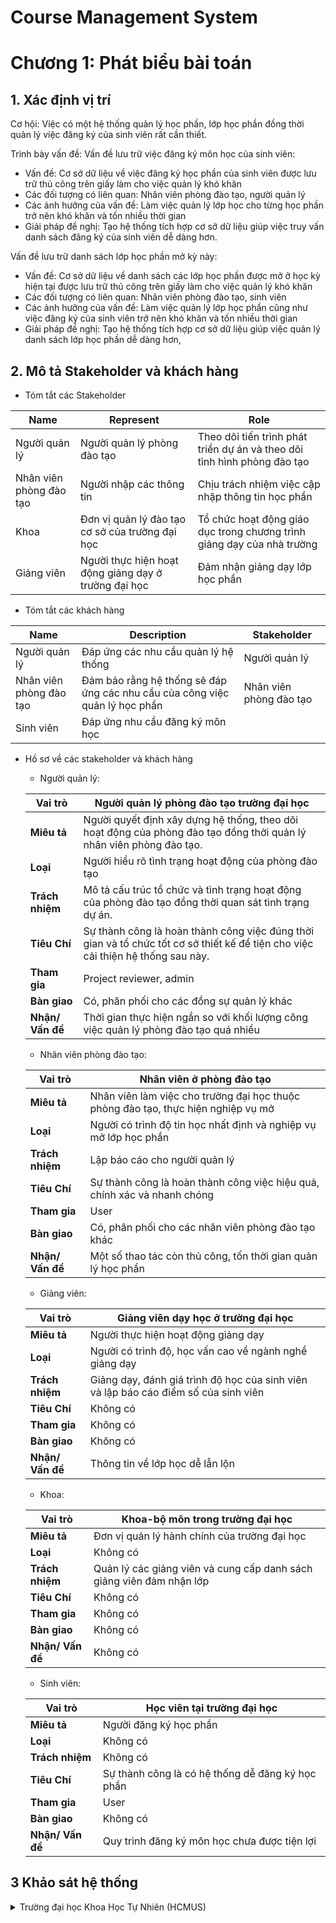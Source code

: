 # Course Management System

# Chương 1: Phát biểu bài toán
## 1. Xác định vị trí
Cơ hội: Việc có một hệ thống quản lý học phần, lớp học phần đồng thời quản lý việc đăng ký của sinh viên rất cần thiết.

Trình bày vấn đề: Vấn đề lưu trữ việc đăng ký môn học của sinh viên:
- Vấn đề: Cơ sở dữ liệu về việc đăng ký học phần của sinh viên được lưu trữ thủ công trên giấy làm cho việc quản lý khó khăn
- Các đối tượng có liên quan: Nhân viên phòng đào tạo, người quản lý
- Các ảnh hưởng của vấn đề: Làm việc quản lý lớp học cho từng học phần trở nên khó khăn và tốn nhiều thời gian 
- Giải pháp đề nghị: Tạo hệ thống tích hợp cơ sở dữ liệu giúp việc truy vấn danh sách đăng ký của sinh viên dễ dàng hơn.

Vấn đề lưu trữ danh sách lớp học phần mở kỳ này:
- Vấn đề: Cơ sở dữ liệu về danh sách các lớp học phần được mở ở học kỳ hiện tại được lưu trữ thủ công trên giấy làm cho việc quản lý khó khăn
- Các đối tượng có liên quan: Nhân viên phòng đào tạo, sinh viên
- Các ảnh hưởng của vấn đề: Làm việc quản lý lớp học phần cũng như việc đăng ký của sinh viên trở nên khó khăn và tốn nhiều thời gian
- Giải pháp đề nghị: Tạo hệ thống tích hợp cơ sở dữ liệu giúp việc quản lý danh sách lớp học phần dễ dàng hơn,

## 2. Mô tả Stakeholder và khách hàng
 - Tóm tắt các Stakeholder

| Name | Represent | Role |
|------|-----------|------|
Người quản lý | Người quản lý phòng đào tạo | Theo dõi tiến trình phát triển dự án và theo dõi tình hình phòng đào tạo | 
Nhân viên phòng đào tạo | Người nhập các thông tin | Chịu trách nhiệm việc cập nhập thông tin học phần 
Khoa | Đơn vị quản lý đào tạo cơ sở của trường đại học | Tổ chức hoạt động giáo dục trong chương trình giảng dạy của nhà trường
Giảng viên | Người thực hiện hoạt động giảng dạy ở trường đại học | Đảm nhận giảng dạy lớp học phần

- Tóm tắt các khách hàng

| Name                    | Description                                                                 | Stakeholder             |
| ----------------------- | --------------------------------------------------------------------------- | ----------------------- |
| Người quản lý           | Đáp ứng các nhu cầu quản lý hệ thống                                        | Người quản lý           |
| Nhân viên phòng đào tạo | Đảm bảo rằng hệ thống sẽ đáp ứng các nhu cầu của công việc quản lý học phần | Nhân viên phòng đào tạo |
| Sinh viên               | Đáp ứng nhu cầu đăng ký môn học                                             |                         |
 
- Hồ sơ về các stakeholder và khách hàng
    - Người quản lý:

    | **Vai trò**      | Người quản lý phòng đào tạo trường đại học                                                                                      |
    | ---------------- | ------------------------------------------------------------------------------------------------------------------------------- |
    | **Miêu tả**      | Người quyết định xây dựng hệ thống, theo dõi hoạt động của phòng đào tạo đồng thời quản lý nhân viên phòng đào tạo.             |
    | **Loại**         | Người hiểu rõ tình trạng hoạt động của phòng đào tạo                                                                            |
    | **Trách nhiệm**  | Mô tả cấu trúc tổ chức và tình trạng hoạt động của phòng đào tạo đồng thời quan sát tình trạng dự án.                           |
    | **Tiêu Chí**     | Sự thành công là hoàn thành công việc đúng thời gian và tổ chức tốt cơ sở thiết kế để tiện cho việc cải thiện hệ thống sau này. |
    | **Tham gia**     | Project reviewer, admin                                                                                                         |
    | **Bàn giao**     | Có, phân phối cho các đồng sự quản lý khác                                                                                      |
    | **Nhận/ Vấn đề** | Thời gian thực hiện ngắn so với khối lượng công việc quản lý phòng đào tạo quá nhiều                                            |

    - Nhân viên phòng đào tạo:

    | **Vai trò**      | Nhân viên ở phòng đào tạo                                                         |
    | ---------------- | --------------------------------------------------------------------------------- |
    | **Miêu tả**      | Nhân viên làm việc cho trường đại học thuộc phòng đào tạo, thực hiện nghiệp vụ mở |
    | **Loại**         | Người có trình độ tin học nhất định và nghiệp vụ mở lớp học phần                  |
    | **Trách nhiệm**  | Lập báo cáo cho người quản lý                                                     |
    | **Tiêu Chí**     | Sự thành công là hoàn thành công việc hiệu quả, chính xác và nhanh chóng          |
    | **Tham gia**     | User                                                                              |
    | **Bàn giao**     | Có, phân phối cho các nhân viên phòng đào tạo khác                                |
    | **Nhận/ Vấn đề** | Một số thao tác còn thủ công, tốn thời gian quản lý học phần                      |

    - Giảng viên:

    | **Vai trò**      | Giảng viên dạy học ở trường đại học                                                 |
    | ---------------- | ----------------------------------------------------------------------------------- |
    | **Miêu tả**      | Người thực hiện hoạt động giảng dạy                                                 |
    | **Loại**         | Người có trình độ, học vấn cao về ngành nghề giảng dạy                              |
    | **Trách nhiệm**  | Giảng dạy, đánh giá trình độ học của sinh viên và lập báo cáo điểm số của sinh viên |
    | **Tiêu Chí**     | Không có                                                                            |
    | **Tham gia**     | Không có                                                                            |
    | **Bàn giao**     | Không có                                                                            |
    | **Nhận/ Vấn đề** | Thông tin về lớp học dễ lẫn lộn                                                     |

    - Khoa:

    | **Vai trò**      | Khoa-bộ môn trong trường đại học                                     |
    | ---------------- | -------------------------------------------------------------------- |
    | **Miêu tả**      | Đơn vị quản lý hành chính của trường đại học                         |
    | **Loại**         | Không có                                                             |
    | **Trách nhiệm**  | Quản lý các giảng viên và cung cấp danh sách giảng viên đảm nhận lớp |
    | **Tiêu Chí**     | Không có                                                             |
    | **Tham gia**     | Không có                                                             |
    | **Bàn giao**     | Không có                                                             |
    | **Nhận/ Vấn đề** | Không có                                                             |

    - Sinh viên:

    | **Vai trò**      | Học viên tại trường đại học                      |
    | ---------------- | ------------------------------------------------ |
    | **Miêu tả**      | Người đăng ký học phần                           |
    | **Loại**         | Không có                                         |
    | **Trách nhiệm**  | Không có                                         |
    | **Tiêu Chí**     | Sự thành công là có hệ thống dễ đăng ký học phần |
    | **Tham gia**     | User                                             |
    | **Bàn giao**     | Không có                                         |
    | **Nhận/ Vấn đề** | Quy trình đăng ký môn học chưa được tiện lợi     |

## 3 Khảo sát hệ thống
<details>
<summary>Trường đại học Khoa Học Tự Nhiên (HCMUS)</summary>

3.1	Trường đại học Khoa Học Tự Nhiên

Trường Đại Học Khoa Học Tự Nhiên - Đại học Quốc gia thành phố Hồ Chí Minh (ĐHQG TP.HCM) là cơ sở đào tạo đại học, sau đại học và nghiên cứu khoa học (NCKH), chuyển giao công nghệ (CGCN) có nhiệm vụ đào tạo nhân lực, bồi dưỡng nhân tài, nghiên cứu và triển khai ứng dụng khoa học cơ bản và công nghệ về những ngành khoa học công nghệ (KHCN) có liên quan.

Trường Đại Học Khoa Học Tự Nhiên - ĐHQG TP.HCM có quyền hạn và nhiệm vụ theo quy định của Luật Giáo dục 2005, hướng dẫn thi hành một số điều của Luật Giáo dục quy định tại Nghị định số 75/2006/NĐ-CP ngày 02 tháng 8 năm 2006 của Chính phủ, Quy chế về tổ chức và hoạt động của Đại học Quốc Gia ban hành kèm theo Quyết định số 16/2001/QĐ-TT ngày 12 tháng 02 năm 2001 của Thủ tướng Chính phủ, Điều lệ trường đại học ban hành kèm theo Quyết định số 153/2003/QĐ-TTg ngày 30 tháng 7 năm 2003 của Thủ tướng Chính phủ.

Trường Đại Học Khoa Học Tự Nhiên chịu sự quản lý trực tiếp của ĐHQG TP.HCM. Trường Đại Học Khoa Học Tự Nhiên là tổ chức có tư cách pháp nhân, có con dấu và tài khoản riêng, được quyền tự chủ và tự chịu trách nhiệm theo quy định của pháp luật và của ĐHQG TP.HCM về quy hoạch, kế hoạch phát triển, tổ chức các hoạt động đào tạo, khoa học và công nghệ, tài chính, quan hệ quốc tế, tổ chức và nhân sự, có trách nhiệm phối hợp hoạt động chiến lược theo kế hoạch chung của ĐHQG TP.HCM.

3.2	Các Khoa

Khoa là đơn vị quản lý hành chính cơ sở của trường, có trách nhiệm chủ trì và phối hợp với các phòng, ban chức năng thực hiện các nhiệm vụ sau đây:
<ol type = "a" start="1">
<li>Xây dựng chương trình, kế hoạch giảng dạy, học tập và tổ chức quá trình đào tạo một hoặc một số ngành; tổ chức các hoạt động giáo dục khác trong chương trình, kế hoạch giảng dạy chung của nhà trường</li>
<li>Xây dựng kế hoạch và tổ chức thực hiện các hoạt động KHCN; triển khai thực hiện các dự án hợp tác quốc tế; phối hợp với các tổ chức KHCN, các doanh nghiệp; gắn hoạt động đào tạo với NCKH-CGCN, phát triển kinh tế xã hội. </li>
<li>Xây dựng quy hoạch, phát triển đội ngũ giảng viên. Quản lý, tổ chức đào tạo, bồi dưỡng nâng cao phẩm chất chính trị, tư tưởng, đạo đức, lối sống, trình độ chuyên môn, nghiệp vụ cho giảng viên và nhân viên thuộc khoa. Quản lý người học theo quy định của trường.</li>
<li>Quản lý chất lượng, nội dung, phương pháp đào tạo và NCKH; tổ chức biên soạn giáo trình; tổ chức nghiên cứu cải tiến phương pháp giảng dạy, học tập.</li>
<li>Đề xuất xây dựng kế hoạch phát triển, quản lý, bảo trì cơ sở vật chất trang thiết bị phục vụ đào tạo, NCKH-CGCN.</li>
</ol>

Đứng đầu các khoa là Trưởng khoa do Hiệu trưởng bổ nhiệm, miễn nhiệm. Giúp việc cho Trưởng khoa có các Phó trưởng khoa do Hiệu trưởng bổ nhiệm, miễn nhiệm theo đề nghị của Trưởng khoa. Nhiệm kỳ của Trưởng khoa và Phó trưởng khoa là 5 năm và có thể được bổ nhiệm lại nhưng không quá hai nhiệm kỳ liên tiếp.

3.3	Quy chế đào tạo theo học chế tín chỉ cho hệ đại học và cao đẳng chính quy

3.3.1	Chương trình đào tạo

Chương trình đào tạo (sau đây gọi tắt là chương trình) là những thông tin cơ bản mà sinh viên cần nắm vững trong quá trình học tập, bao gồm: mục tiêu đào tạo, chuẩn đầu ra kiến thức, kỹ năng, thái độ, trách nhiệm nghề nghiệp của sinh viên khi tốt nghiệp; khối lượng kiến thức lý thuyết, thực hành, thực tập; kế hoạch đào tạo theo thời gian thiết kế; phương pháp và hình thức đào tạo; cách thức đánh giá kết quả học tập; các điều kiện thực hiện chương trình. 

Mỗi chương trình gắn với một ngành hoặc với một vài ngành và được cấu trúc từ các học phần thuộc hai khối kiến thức: giáo dục đại cương và giáo dục chuyên nghiệp. Khối kiến thức giáo dục đại cương nhằm trang bị cho sinh viên nền học vấn rộng: có thế giới quan khoa học và nhân sinh quan đúng đắn; hiểu biết về tự nhiên, xã hội và con người; nắm vững phương pháp tư duy khoa học; có đạo đức, nhận thức trách nhiệm công dân; có năng lực tham gia xây dựng và bảo vệ đất nước. Khối kiến thức giáo dục chuyên nghiệp được thể hiện theo 2 nhóm: nhóm kiến thức cơ sở ngành hoặc liên ngành và nhóm kiến thức chuyên ngành, nhằm cung cấp cho sinh viên những kiến thức và kỹ năng nghề nghiệp ban đầu cần thiết.

Đề cương chi tiết của từng học phần thể hiện rõ mục tiêu, số lượng tín chỉ, điều kiện tiên quyết (nếu có), nội dung lý thuyết và thực hành, cách thức đánh giá học phần, giáo trình, tài liệu tham khảo và điều kiện thí nghiệm, thực hành, thực tập phục vụ học phần

3.3.2	Học phần và tín chỉ

Học phần là khối lượng kiến thức tương đối trọn vẹn, thuận tiện cho sinh viên tích lũy trong quá trình học tập. Nội dung được bố trí giảng dạy trọn vẹn và phân bố đều trong một học kỳ. Từng học phần được ký hiệu bằng một mã số riêng do trường quy định.
 	
Có hai loại học phần: học phần bắt buộc và học phần tự chọn: 
<ol type="a" start=1>
<li>Học phần bắt buộc là học phần chứa đựng những nội dung kiến thức chính yếu của mỗi chương trình và bắt buộc sinh viên phải tích lũy;
<li>Học phần tự chọn là học phần chứa đựng những nội dung kiến thức cần thiết, nhưng sinh viên được tự chọn theo hướng dẫn của Trường nhằm đa dạng hoá hướng chuyên môn hoặc được tự chọn tùy ý để tích lũy đủ số học phần quy định cho mỗi chương trình.
</ol>
Tín chỉ được sử dụng để tính khối lượng học tập của sinh viên. Một tín chỉ được quy định bằng 15 tiết học lý thuyết; 30 - 45 tiết thực hành, thí nghiệm hoặc thảo luận; 45 - 90 giờ thực tập tại cơ sở; 45 - 60 giờ làm tiểu luận, bài tập lớn hoặc đồ án, khóa luận tốt nghiệp. Một tiết học được tính bằng 50 phút.
<br><br>
Ngoài việc được phân loại là bắt buộc hoặc tự chọn, các học phần có các khái niệm khác như sau: 
<ol type="a" start=1>
<li>Học phần chung (Giáo dục Quốc phòng - An ninh, Giáo dục Thể chất, các học phần lý luận chính trị …) là các học phần được giảng dạy chung cho tất cả các ngành theo quy định.
<li>Học phần tiên quyết: một học phần là tiên quyết đối với học phần A là học phần mà sinh viên phải học và thi đạt mới được theo học phần A. 
<li>Học phần song hành: Hai học phần được gọi là song hành khi sinh viên đăng ký học phần này thì bắt buộc phải đăng ký học phần kia. 
<li>Học phần thay thế: là học phần được sử dụng thay thế cho một học phần đã được thay đổi hoặc điều chỉnh, không còn tổ chức giảng dạy trong chương trình. 
<li>Học phần tương đương: một học phần được gọi là tương đương với học phần A khi có nội dung kiến thức và thời lượng đáp ứng yêu cầu cơ bản của học phần A. 
<li>Học phần tự chọn định hướng: là học phần mà sinh viên phải chọn trong các học phần quy định cho một ngành, chuyên ngành cụ thể. 
</ol>Các học phần được gọi là tích lũy khi điểm đánh giá học phần đạt từ điểm 5,0 trở lên.
<br><br>
3.3.3	Tổ chức lớp 

1. Lớp học phần: Những sinh viên theo học cùng một học phần trong cùng một khoảng thời gian và cùng một giảng viên tạo thành một lớp học phần. Mỗi lớp học phần được ký hiệu bằng một mã số riêng do trường quy định. 
2. Lớp sinh hoạt: Những sinh viên cùng khóa tuyển, nếu có chung ≥ 60 % số lớp học phần trong tổng số các lớp học phần của cùng một học kỳ được tổ chức thành một lớp sinh hoạt. Lớp sinh hoạt nhằm mục đích tạo điều kiện cho sinh viên sinh hoạt đoàn thể.

3.4	Quá trình đăng ký học phần:

3.4.1	Khảo sát bên phòng đào tạo

Bên phòng đào tạo có thể thêm vào sinh viên mới trong mỗi khoá học mới, ví dụ như đầu năm học mới, các tân sinh viên được tuyển vào trường, phòng đạo tạo sẽ nhập các sinh viên này vào cơ sở dữ liệu của hệ thống nhà trường, để thực hiện việc quản lý sinh viên.

Một sinh viên sẽ được xác định bởi mã số sinh viên duy nhất, và 2 số đầu của mã sinh viên cho biết khoá học của sinh viên, ví dụ như mã số 19110317 tức là sinh viên này đã thi tuyển đầu vào năm 2019. Các thông tin khác về sinh viên như họ, tên đệm, tên, giới tính, ngày sinh và quê quán sinh viên. Mỗi sinh viên thuộc một khoa duy nhất, được xác định từ lúc sinh viên có nguyện vọng thi vào trường, ví dụ như sinh viên với mã số 19110442 thuộc về khoa Toán - Tin học. Ngoài ra, để tạo ra một nhóm sinh viên nòng cốt, ở mỗi khoa còn có việc tuyển chọn ra một lớp có điểm thi đầu vào cao và có nguyện vọng vào lớp học này, đó gọi là lớp cử nhân tài năng, được đào tạo riêng theo chương trình cử nhân tài năng, những sinh viên khác gọi là chính quy.

Đầu tiên các giảng viên trong trường sẽ có một buổi họp để thảo luận và chọn các môn mình sẽ đảm nhiệm dạy trong danh sách các môn học được mở trong học kì hiện tại đến khoa của mình đang công tác, sau khi tập hợp đầy đủ các thông tin, các khoa gửi đến phòng đạo tạo danh sách môn học kèm theo tên giảng viên để phòng đạo tạo phê duyệt và cập nhật đến sinh viên.

Một môn học được xác định mã môn học duy nhất, tên môn học và số tin chỉ ứng với môn học đó, ngoài ra một môn học còn có thể có các môn học tiên quyết của nó, tức là phải học các môn tiên quyết thì mới được phép đăng ký học môn học này.

Một lớp học phần sẽ được áp dụng cho một nhóm sinh viên nào đó được phép đăng ký. Các sinh viên này được phân nhóm theo khoa (ví dụ: nhóm sinh viên thuộc khoa Toán - Tin học, ...). Từng nhóm sinh viên theo khoa sẽ được phân ra các nhóm theo niên khoá (ví dụ: các sinh viên khoa Toán - Tin học khóa 2019, 2020, ...). Ở mỗi khoa, ứng với từng niên khóa sinh viên được chia ra làm 2 chương trình đào tạo: các sinh viên theo chương trình chính quy (CQ) và các sinh viên theo chương trình đào tạo cử nhân tài năng (CNTN). Vì vậy, phòng đào tạo sẽ phân sinh viên ra làm ba nhóm là theo khoa, niên khoá và chương trình đào tạo (CQ hoặc CNTN).

Một lớp học phần được lập ra sẽ có các thuộc tính như thời gian của lịch học được tạo ra, cụ thể là năm học và học kỳ. Một năm học sẽ có 2 hoặc 3 học kỳ, học kỳ thứ 3 gọi là học kỳ hè.

Một lớp học phần được lập ra phải cho biết học phần ứng với lớp học phần. Một học phần được xác định bởi mã học phần duy nhất, tên học phần và số tín chỉ.

Một lớp học phần phải cho biết lớp học phần đó có mã lớp là mã nào, ví dụ như môn Anh văn, khi một lớp học phần được lập ra áp dụng cho 1 nhóm cố định nào đó, thì có thể có nhiều lớp học phần áp dụng cho học phần đó nhưng khác mã số lớp, bởi vì số lượng rất đông nên phải chia thành nhiều lớp nhiều ca, do đó sẽ có thể có nhiều lớp học phần cho học phần này và các lớp mở ra sẽ có mã số lớp như A, B, C, D hoặc 1, 2, 3, 4. Thông thường các lớp học phần mở ra dành riêng cho lớp cử nhân tài năng sẽ có mã số lớp bắt đầu bằng chữ N.

Một lớp học phần sẽ cho biết tiết bắt đầu và tiết kết thúc của học phần đó. Một lớp học phần cho biết giảng viên phụ trách của môn học đó. Giảng viên xác định bởi tên duy nhất, học vị và email. Thực tế sẽ không có 2 giảng viên nào trùng tên trong trường do cách đặt thêm ký tự A, B, C vào mỗi giảng viên trùng tên, như Nguyễn Văn Thìn A, Nguyễn Văn Thìn B.

Ngoài ra một lớp học phần còn phải đảm bảo về số lượng tối đa sinh viên đăng ký.

Vì mỗi học kỳ ứng với mỗi năm học khác nhau, danh sách sinh viên và môn học có thể khác nhau, do đó phòng đào tạo phải cập nhật lại thông tin trước khi thời gian đăng ký bắt đầu.

Và sau khi hết thời gian đăng ký, có thể do một số lý do chính đáng; chẳng hạn như: số lượng sinh viên đăng ký lớp học phần đó nhỏ hơn một con số cụ thể (5) thì lớp học phần đó sẽ bị huỷ và sinh viên sẽ được đăng ký lại lớp học phần khác nếu cần; hoặc trong quá trình học tập có một vài lý do nào đó sinh viên không thể tiếp tục học thì có thể lên phòng đào tạo để hiệu chỉnh, với điều kiện là trong thời gian cho phép nào đó.


3.4.2	Khảo sát bên sinh viên

Trước khi bắt đầu cho học kỳ mới, phòng đào tạo sẽ mở ra một khoảng thời gian cho sinh viên đăng ký học phần.

Thủ tục đăng ký học phần như sau:

Sinh viên sẽ vào tài khoản của mình bằng cách đăng nhập bởi tên đăng nhập là mã số sinh viên (MSSV), và mật khẩu cho lần đầu tiên đăng nhập cũng chính là MSSV của sinh viên đó, sau khi đăng nhập lần đầu, sinh viên có thể thay đổi mật khẩu riêng của mình. Ví dụ sinh viên với mã số 19110317 sẽ được cấp một tài khoản với tên đăng nhập và mật khẩu là 19110317, sau đó sinh viên có quyền thay đổi mật khẩu.

Khi vào tài khoản của mình, sinh viên sẽ thấy ba mục: mục thông tin chung, mục đăng ký học phần, mục danh sách lớp mở.

Bấm vào mục thông tin chung, sinh viên sẽ thấy các thông tin về mình như Mã sinh viên, họ tên, giới tính, ngày sinh, khoa. 

Bấm vào mục danh sách lớp mở chứa danh sách các lớp được mở trong học kỳ này, tức là những môn học mà sinh viên được phép đăng ký trong học kỳ chuẩn bị học. Sinh viên thuộc nhóm nào, tức là ràng buộc với 3 yếu tố về khoá học, ngành học, chương trình đào tạo thì sẽ nhìn thấy danh sách môn học được phép đăng ký của mình khác nhau.

Còn ở mục đăng ký học phần sẽ là bảng danh sách các học phần cho phép sinh viên đăng ký học phần được mở ở học kì hiện tại. Trong bảng danh sách mỗi dòng là 1 học phần đăng ký. Thông tin mỗi học phần được phép đăng ký bao gồm Mã học phần, Tên học phần, TC (số tín chỉ của học phần), Lớp, Phòng, Sỉ số đăng ký (số sinh viên tối đa cho phép đăng ký), Đã đăng ký (số sinh viên đã đăng ký học phần đó), và một ô checkbox để sinh viên đánh dấu vào nếu có ý định chọn học phần đó. Sau khi đánh dấu tất cả các học phần mình đã chọn, sinh viên ấn vào nút Đồng Ý phía dưới để hệ thống nhập vào cơ sở dữ liệu xác nhận sinh viên đã đăng ký những học phần mình chọn, nếu sinh viên đăng ký vượt quá số tín chỉ hệ thống sẽ thông báo và không cho sinh viên đăng ký. Sau khi ấn nút Đồng Ý thì danh sách các học phần sinh viên đã đăng ký cũng hiển thị bên trên, đồng thời các học phần đăng ký hoặc những học phần trùng với học phần đã đăng ký nhưng khác lớp trong bảng danh sách các học phần cũng tự động ẩn đi. Trường hợp sau khi ấn Đồng Ý, sinh viên muốn thêm một số môn học nào nữa thì có thể làm tương tự như trước. Ngược lại, trường hợp sinh viên muốn huỷ bỏ học phần mà mình đã đã đăng ký thì ở cuối dòng mỗi học phần có ô checkbox để sinh viên đánh dấu nếu không muốn đăng ký học phần đó nữa. Sau khi sinh viên ấn nút huỷ đăng ký thì các học phần được chọn để huỷ cũng như các học phần trùng với học phần đó nhưng khác lớp cũng hiển thì trở lại trên danh sách các học phần cho phép đăng ký.

</details>